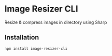 # Image Resizer CLI

Resize & compress images in directory using Sharp

## Installation

```bash
npm install image-resizer-cli
```